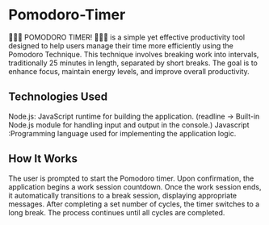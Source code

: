 # Pomodoro-Timer
🍅🍅🍅 POMODORO TIMER! 🍅🍅🍅 is a simple yet effective productivity tool designed to help users manage their time more efficiently using the Pomodoro Technique. This technique involves breaking work into intervals, traditionally 25 minutes in length, separated by short breaks. The goal is to enhance focus, maintain energy levels, and improve overall productivity.

## Technologies Used
Node.js: JavaScript runtime for building the application. (readline -> Built-in Node.js module for handling input and output in the console.)
Javascript :Programming language used for implementing the application logic.

## How It Works
The user is prompted to start the Pomodoro timer.
Upon confirmation, the application begins a work session countdown.
Once the work session ends, it automatically transitions to a break session, displaying appropriate messages.
After completing a set number of cycles, the timer switches to a long break.
The process continues until all cycles are completed.


